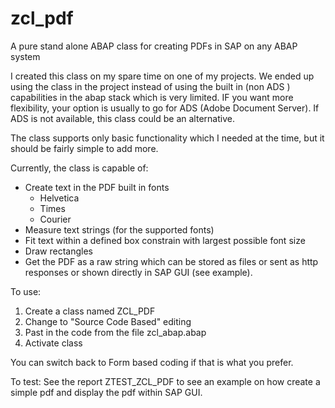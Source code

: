 # zcl_pdf
A pure stand alone ABAP class for creating PDFs in SAP on any ABAP system

I created this class on my spare time on one of my projects. We ended up
using the class in the project instead of using the built in (non ADS )
capabilities in the abap stack which is very limited. IF you want more
flexibility, your option is usually to go for ADS (Adobe Document Server). If
ADS is not available, this class could be an alternative.

The class supports only basic functionality which I needed at the time, but
it should be fairly simple to add more.

Currently, the class is capable of:
* Create text in the PDF built in fonts
  * Helvetica
  * Times
  * Courier
* Measure text strings (for the supported fonts)
* Fit text within a defined box constrain with largest possible font size
* Draw rectangles
* Get the PDF as a raw string which can be stored as files or sent as http
  responses or shown directly in SAP GUI (see example).

To use:
1. Create a class named ZCL_PDF
2. Change to "Source Code Based" editing
3. Past in the code from the file zcl_abap.abap
4. Activate class

You can switch back to Form based coding if that is what you prefer.


To test:
See the report ZTEST_ZCL_PDF to see an example on how create a simple pdf and
display the pdf within SAP GUI.

